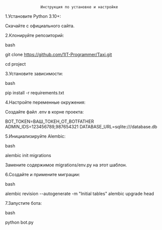                    Инструкция по установке и настройке


   1.Установите Python 3.10+:

Скачайте с официального сайта.

   2.Клонируйте репозиторий:

bash

git clone https://github.com/1IT-Programmer/Taxi.git

cd project

   3.Установите зависимости:

bash

pip install -r requirements.txt

   4.Настройте переменные окружения:

Создайте файл .env в корне проекта:

BOT_TOKEN=ВАШ_ТОКЕН_ОТ_BOTFATHER
ADMIN_IDS=123456789,987654321
DATABASE_URL=sqlite:///database.db

   5.Инициализируйте Alembic:

bash

alembic init migrations

Замените содержимое migrations/env.py на этот шаблон.

   6.Создайте и примените миграции:

bash

alembic revision --autogenerate -m "Initial tables"
alembic upgrade head

   7.Запустите бота:

bash

python bot.py
